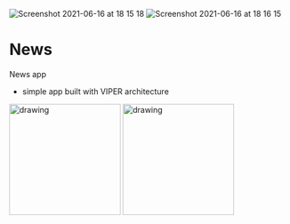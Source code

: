 ![Screenshot 2021-06-16 at 18 15 18](https://user-images.githubusercontent.com/40772171/122256137-0d341000-cecf-11eb-9846-1e65f942ca81.png)
![Screenshot 2021-06-16 at 18 16 15](https://user-images.githubusercontent.com/40772171/122256146-0efdd380-cecf-11eb-8cf9-835f9db097f5.png)
# News

News app

* simple app built with VIPER architecture

<img src="https://user-images.githubusercontent.com/40772171/122256137-0d341000-cecf-11eb-9846-1e65f942ca81.png" alt="drawing" width="200"/> <img src="https://user-images.githubusercontent.com/40772171/122256146-0efdd380-cecf-11eb-8cf9-835f9db097f5.png" alt="drawing" width="200"/>
<!-- ![Simulator Screen Shot - iPhone 12 Pro Max - 2021-06-16 at 17 49 49](https://user-images.githubusercontent.com/40772171/122254068-0e643d80-cecd-11eb-8bf0-0be6beab2845.png) -->
<!-- ![Simulator Screen Shot - iPhone 12 Pro Max - 2021-06-16 at 17 50 32](https://user-images.githubusercontent.com/40772171/122254115-18863c00-cecd-11eb-9771-88a502cd2dc7.png) -->

